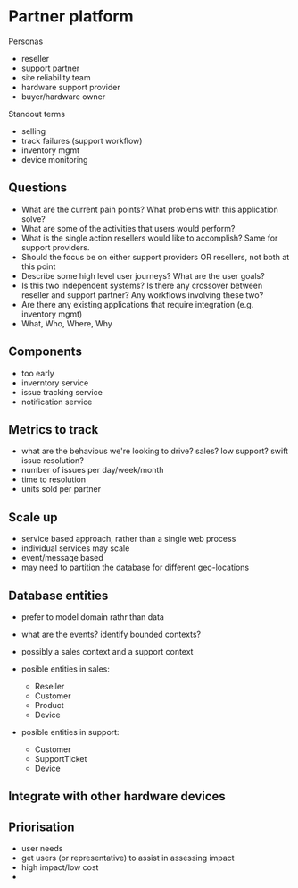 # Partner platform

Personas

- reseller
- support partner
- site reliability team
- hardware support provider
- buyer/hardware owner

Standout terms

- selling
- track failures (support workflow)
- inventory mgmt
- device monitoring

## Questions

- What are the current pain points? What problems with this application solve?
- What are some of the activities that users would perform?
- What is the single action resellers would like to accomplish? Same for support providers.
- Should the focus be on either support providers OR resellers, not both at this point
- Describe some high level user journeys? What are the user goals?
- Is this two independent systems? Is there any crossover between reseller and support partner? Any workflows involving these two?
- Are there any existing applications that require integration (e.g. inventory mgmt)
- What, Who, Where, Why

## Components

- too early
- inverntory service
- issue tracking service
- notification service

## Metrics to track

- what are the behavious we're looking to drive? sales? low support? swift issue resolution?
- number of issues per day/week/month
- time to resolution
- units sold per partner

## Scale up

- service based approach, rather than a single web process
- individual services may scale
- event/message based
- may need to partition the database for different geo-locations

## Database entities

- prefer to model domain rathr than data
- what are the events? identify bounded contexts?

- possibly a sales context and a support context
- posible entities in sales:
  - Reseller
  - Customer
  - Product
  - Device
- posible entities in support:
  - Customer
  - SupportTicket
  - Device

## Integrate with other hardware devices

## Priorisation

- user needs
- get users (or representative) to assist in assessing impact
- high impact/low cost
-
